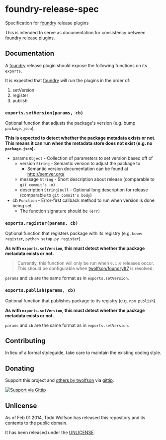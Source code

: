 # foundry-release-spec

Specification for [foundry][] release plugins

[foundry]: https://github.com/twolfson/foundry

This is intended to serve as documentation for consistency between [foundry][] release plugins.

## Documentation
A [foundry][] release plugin should expose the following functions on its `exports`.

It is expected that [foundry][] will run the plugins in the order of:

1. setVersion
2. register
3. publish

### `exports.setVersion(params, cb)`
Optional function that adjusts the package's version (e.g. bump `package.json`).

**This is expected to detect whether the package metadata exists or not. This means it can run when the metadata store does not exist (e.g. no `package.json`).**

- params `Object` - Collection of parameters to set version based off of
    - version `String` - Semantic version to adjust the package to
        - Semantic version documentation can be found at http://semver.org/
    - message `String` - Short description about release (comparable to `git commit's -m`)
    - description `String|null` - Optional long description for release (comparable to `git commit's body`)
- cb `Function` - Error-first callback method to run when version is done being set
    - The function signature should be `(err)`

### `exports.register(params, cb)`
Optional function that registers package with its registry (e.g. `bower register`, `python setup.py register`).

**As with `exports.setVersion`, this must detect whether the package metadata exists or not.**

> Currently, this function will only be run when `0.1.0` releases occur. This should be configurable when [twolfson/foundry#7][] is resolved.

[twolfson/foundry#7]: https://github.com/twolfson/foundry/issues/7

`params` and `cb` are the same format as in `exports.setVersion`.

### `exports.publish(params, cb)`
Optional function that publishes package to its registry (e.g. `npm publish`).

**As with `exports.setVersion`, this must detect whether the package metadata exists or not.**

`params` and `cb` are the same format as in `exports.setVersion`.

## Contributing
In lieu of a formal styleguide, take care to maintain the existing coding style.

## Donating
Support this project and [others by twolfson][gittip] via [gittip][].

[![Support via Gittip][gittip-badge]][gittip]

[gittip-badge]: https://rawgithub.com/twolfson/gittip-badge/master/dist/gittip.png
[gittip]: https://www.gittip.com/twolfson/

## Unlicense
As of Feb 01 2014, Todd Wolfson has released this repository and its contents to the public domain.

It has been released under the [UNLICENSE][].

[UNLICENSE]: UNLICENSE
